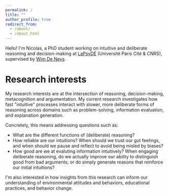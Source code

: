 ```yaml
---
permalink: /
title: ""
author_profile: true
redirect_from: 
  - /about/
  - /about.html
---
```


Hello! I'm Nicolas, a PhD student working on intuitive and deliberate reasoning and decision-making at [LaPsyDÉ](https://www.lapsyde.com/home) (Université Paris Cité & CNRS), supervised by [Wim De Neys](https://www.wdeneys.org/).


Research interests
=====
My research interests are at the intersection of reasoning, decision-making, metacognition and argumentation. My current research investigates how fast "intuitive" processes interact with slower, more deliberate forms of reasoning across domains such as problem-solving, information evaluation, and explanation generation.

Concretely, this means addressing questions such as:
- What are the different functions of (deliberate) reasoning?
- How reliable are our intuitions? When should we trust our gut feelings, and when should we pause and reflect to avoid being misled by biases?
- How good are we at evaluting information intuitively? When engaging deliberate reasoning, do we actually improve our ability to distinguish good from bad arguments, or do simply generate reasons that reinforce our initial intuitions?

I'm also interested in how insights from this research can inform our understanding of environmental attitudes and behaviors, educational practices, and behavior change.  
 
